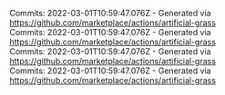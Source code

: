 Commits: 2022-03-01T10:59:47.076Z - Generated via https://github.com/marketplace/actions/artificial-grass
<br>
Commits: 2022-03-01T10:59:47.076Z - Generated via https://github.com/marketplace/actions/artificial-grass
<br>
Commits: 2022-03-01T10:59:47.076Z - Generated via https://github.com/marketplace/actions/artificial-grass
<br>
Commits: 2022-03-01T10:59:47.076Z - Generated via https://github.com/marketplace/actions/artificial-grass
<br>
